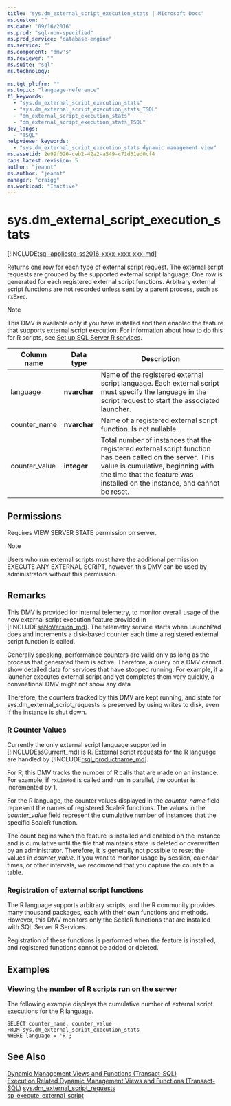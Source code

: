 ```yaml
---
title: "sys.dm_external_script_execution_stats | Microsoft Docs"
ms.custom: ""
ms.date: "09/16/2016"
ms.prod: "sql-non-specified"
ms.prod_service: "database-engine"
ms.service: ""
ms.component: "dmv's"
ms.reviewer: ""
ms.suite: "sql"
ms.technology: 
  
ms.tgt_pltfrm: ""
ms.topic: "language-reference"
f1_keywords: 
  - "sys.dm_external_script_execution_stats"
  - "sys.dm_external_script_execution_stats_TSQL"
  - "dm_external_script_execution_stats"
  - "dm_external_script_execution_stats_TSQL"
dev_langs: 
  - "TSQL"
helpviewer_keywords: 
  - "sys.dm_external_script_execution_stats dynamic management view"
ms.assetid: 2e99f026-ceb2-42a2-a549-c71d31ed0cf4
caps.latest.revision: 5
author: "jeannt"
ms.author: "jeannt"
manager: "craigg"
ms.workload: "Inactive"
---
```

# sys.dm_external_script_execution_stats
[!INCLUDE[tsql-appliesto-ss2016-xxxx-xxxx-xxx-md](../../includes/tsql-appliesto-ss2016-xxxx-xxxx-xxx-md.md)]


  Returns one row for each type of external script request. The external script requests are grouped by the supported external script language. One row is generated for each registered external script functions. Arbitrary external script functions are not recorded unless sent by a parent process, such as `rxExec`.

 
  
> [!NOTE]  
>  This DMV is available only if you have installed and then enabled the feature that supports external script execution. For information about how to do this for R scripts, see [Set up SQL Server R services](../../advanced-analytics/r-services/set-up-sql-server-r-services-in-database.md).  
  
|Column name|Data type|Description|  
|-----------------|---------------|-----------------|  
|language|**nvarchar**|Name of the registered external script language. Each external script must specify the language in the script request to start the associated launcher. |  
|counter_name|**nvarchar**|Name of a registered external script function. Is not nullable.|  
|counter_value|**integer**|Total number of instances that the registered external script function has been called on the server. This value is cumulative, beginning with the time that the feature was installed on the instance, and cannot be reset.|  

  
## Permissions  
 Requires VIEW SERVER STATE permission on server.  
  
> [!NOTE]  
>  Users who run external scripts must have the additional permission EXECUTE ANY EXTERNAL SCRIPT, however, this DMV can be used by administrators without this permission. 
  
## Remarks  
  This DMV is provided for internal telemetry, to monitor overall usage of the new external script execution feature provided in [!INCLUDE[ssNoVersion_md](../../includes/ssnoversion-md.md)]. The telemetry service starts when LaunchPad does and increments a disk-based counter each time a registered external script function is called.

Generally speaking, performance counters are valid only as long as the process that generated them is active. Therefore, a query on a DMV cannot show detailed data for  services that have stopped running. For example, if a launcher executes external script and yet completes them very quickly, a convnetional DMV might not show any data

Therefore, the counters tracked by this DMV are kept running, and state for sys.dm_external_script_requests is preserved by using writes to disk, even if the instance is shut down.

   
  
### R Counter Values
 Currently the only external script language supported in [!INCLUDE[ssCurrent_md](../../includes/sscurrent-md.md)] is R. External script requests for the R language are handled by [!INCLUDE[rsql_productname_md](../../includes/rsql-productname-md.md)]. 

For R, this DMV tracks the number of R calls that are made on an instance. For example, if `rxLinMod` is called and run in parallel, the counter is incremented by 1.
 
For the R language, the counter values displayed in the *counter_name* field represent the names of registered ScaleR functions. The values in the *counter_value* field represent the cumulative number of instances that the specific ScaleR function. 

The count begins when the feature is installed and enabled on the instance and is cumulative until the file that maintains state is deleted or overwritten by an administrator. Therefore, it is generally not possible to reset the values in *counter_value*. If you want to monitor usage by session, calendar times, or other intervals, we recommend that you capture the counts to a table.

### Registration of external script functions

The R language supports arbitrary scripts, and the R community provides many thousand packages, each with their own functions and methods. However, this DMV monitors only the ScaleR functions that are installed with SQL Server R Services.

Registration of these functions is performed when the feature is installed, and registered functions cannot be added or deleted.

## Examples  
  
### Viewing the number of R scripts run on the server  
 The following example displays the cumulative number of external script executions for the R language.  
  
```  
SELECT counter_name, counter_value   
FROM sys.dm_external_script_execution_stats   
WHERE language = 'R';
```  

  
## See Also  
 [Dynamic Management Views and Functions &#40;Transact-SQL&#41;](~/relational-databases/system-dynamic-management-views/system-dynamic-management-views.md)   
 [Execution Related Dynamic Management Views and Functions &#40;Transact-SQL&#41;](../../relational-databases/system-dynamic-management-views/execution-related-dynamic-management-views-and-functions-transact-sql.md) 
[sys.dm_external_script_requests](../../relational-databases/system-dynamic-management-views/sys-dm-external-script-requests.md)  
[sp_execute_external_script](../../relational-databases/system-stored-procedures/sp-execute-external-script-transact-sql.md)  
  

